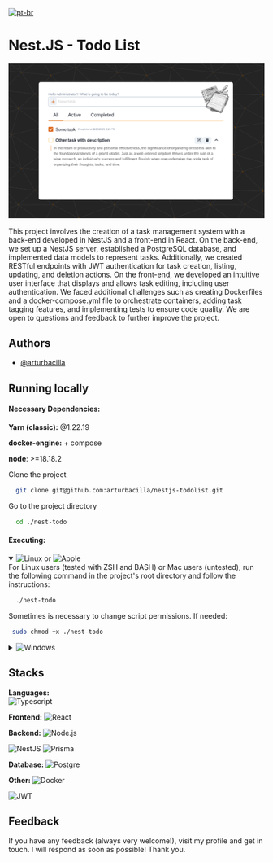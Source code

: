 
[![pt-br](https://img.shields.io/badge/lang-pt--br-green.svg)](https://github.com/arturbacilla/nextjs-todolist/blob/master/README.md)
# Nest.JS - Todo List

![demo screenshot](/screenshot.png)

This project involves the creation of a task management system with a back-end developed in NestJS and a front-end in React. On the back-end, we set up a NestJS server, established a PostgreSQL database, and implemented data models to represent tasks. Additionally, we created RESTful endpoints with JWT authentication for task creation, listing, updating, and deletion actions. On the front-end, we developed an intuitive user interface that displays and allows task editing, including user authentication. We faced additional challenges such as creating Dockerfiles and a docker-compose.yml file to orchestrate containers, adding task tagging features, and implementing tests to ensure code quality. We are open to questions and feedback to further improve the project.

## Authors

- [@arturbacilla](https://www.github.com/arturbacilla)

## Running locally

#### Necessary Dependencies:

**Yarn (classic):** @1.22.19

**docker-engine:** + compose

**node**: >=18.18.2

Clone the project

```bash
  git clone git@github.com:arturbacilla/nestjs-todolist.git
```

Go to the project directory

```bash
  cd ./nest-todo

```
#### Executing:

<details open>
<summary>
 <picture>
  <source media="(prefers-color-scheme: light)" srcset="https://img.shields.io/badge/linux-FCC624?style=for-the-badge&logo=linux&logoColor=black">
  <img alt="Linux" src="https://img.shields.io/badge/linux-FCC624?style=for-the-badge&logo=linux&logoColor=black">
</picture>
or
 <picture>
  <source media="(prefers-color-scheme: light)" srcset="https://img.shields.io/badge/apple-000000?style=for-the-badge&logo=apple&logoColor=white">
  <img alt="Apple" src="https://img.shields.io/badge/apple-ffffff?style=for-the-badge&logo=apple&logoColor=black">
</picture>
</summary>
For Linux users (tested with ZSH and BASH) or Mac users (untested), run the following command in the project's root directory and follow the instructions:

```bash
  ./nest-todo
```
 Sometimes is necessary to change script permissions. If needed:

 ```bash
  sudo chmod +x ./nest-todo
```
</details>

<details>
<summary>
 <picture>
  <source media="(prefers-color-scheme: light)" srcset="https://img.shields.io/badge/windows-0078D4?style=for-the-badge&logo=windows10&logoColor=white">
  <img alt="Windows" src="https://img.shields.io/badge/windows-0078D4?style=for-the-badge&logo=windows10&logoColor=white">
</picture>
</summary>
*I don't use Windows so instructions below may be wrong.*

If you are a Windows user and use Git Bash or any standard UNIX-like terminal, follow the Linux/Mac instructions.

Otherwise, you need to have the docker compose command installed and update the environment variables as follows:

#### Variáveis de ambiente

Rename the file `.env.example` on root directory to `.env` and add the following environment variables (as example):

`POSTGRES_PASSWORD=somepassword`
`POSTGRES_USER=postgres`
`PGUSER=postgres`
`POSTGRES_DB=nest-todo_db`

Besides that, 
Rename the file `./app/backend/.env.example` to `./app/backend/.env` and add the follwing environment variables using previous as reference

`DATABASE_URL=postgresql://<$POSTGRES_USER>:<$POSTGRES_PASSWORD>@db:5432/ <$POSTGRES_DB>?schema=public`

Following the example above, it should be:
`DATABASE_URL=postgresql://postgres:somepassword@db:5432/nest-todo_db?schema=public`

`JWT_SECRET=somesecretJWT`

You need also install dependencies with `yarn install` in both frontend and backend folders.

and lastly, run the following on project root:
`docker compose up`
</details>


## Stacks

<!-- Ícones tech: https://shields.io/  https://simpleicons.org/ -->

**Languages:**  
 <picture>
  <source media="(prefers-color-scheme: light)" srcset="https://img.shields.io/badge/typescript-3178C6?style=for-the-badge&logo=typescript&logoColor=white">
  <img alt="Typescript" src="https://img.shields.io/badge/typescript-3178C6?style=for-the-badge&logo=typescript&logoColor=white">
</picture>

**Frontend:** 
 <picture>
  <source media="(prefers-color-scheme: light)" srcset="https://img.shields.io/badge/react-61DAFB?style=for-the-badge&logo=react&logoColor=black">
  <img alt="React" src="https://img.shields.io/badge/react-61DAFB?style=for-the-badge&logo=react&logoColor=black">
</picture>

**Backend:** 
 <picture>
  <source media="(prefers-color-scheme: light)" srcset="https://img.shields.io/badge/Node.js-339933?style=for-the-badge&logo=nodedotjs&logoColor=white">
  <img alt="Node.js" src="https://img.shields.io/badge/Node.js-339933?style=for-the-badge&logo=nodedotjs&logoColor=white">
</picture>

 <picture>
  <source media="(prefers-color-scheme: light)" srcset="https://img.shields.io/badge/NestJS-ffffff?style=for-the-badge&logo=nestjs&logoColor=E0234E">
  <img alt="NestJS" src="https://img.shields.io/badge/NestJS-E0234E?style=for-the-badge&logo=nestjs&logoColor=black">
</picture>

 <picture>
  <source media="(prefers-color-scheme: light)" srcset="https://img.shields.io/badge/prisma-2D3748?style=for-the-badge&logo=prisma&logoColor=white">
  <img alt="Prisma" src="https://img.shields.io/badge/prisma-2D3748?style=for-the-badge&logo=prisma&logoColor=white">
</picture>

**Database:** 
 <picture>
  <source media="(prefers-color-scheme: light)" srcset="https://img.shields.io/badge/postgre-4169E1?style=for-the-badge&logo=postgresql&logoColor=black">
  <img alt="Postgre" src="https://img.shields.io/badge/postgre-4169E1?style=for-the-badge&logo=postgresql&logoColor=black">
</picture>

**Other:** 
<picture>
  <source media="(prefers-color-scheme: light)" srcset="https://img.shields.io/badge/docker-2496ED?style=for-the-badge&logo=docker&logoColor=white">
  <img alt="Docker" src="https://img.shields.io/badge/docker-2496ED?style=for-the-badge&logo=docker&logoColor=black">
</picture>

<picture>
  <source media="(prefers-color-scheme: light)" srcset="https://img.shields.io/badge/jwt-000000?style=for-the-badge&logo=jsonwebtokens&logoColor=white">
  <img alt="JWT" src="https://img.shields.io/badge/jwt-ffffff?style=for-the-badge&logo=jsonwebtokens&logoColor=black">
</picture>


## Feedback

If you have any feedback (always very welcome!), visit my profile and get in touch. I will respond as soon as possible! Thank you.

